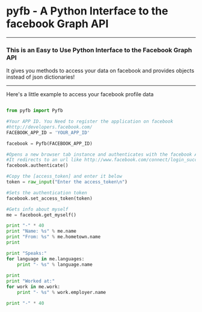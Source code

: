# pyfb - A Python Interface to the facebook Graph API

-------------------------------------------------------------------

### This is an Easy to Use Python Interface to the Facebook Graph API

It gives you methods to access your data on facebook and
provides objects instead of json dictionaries!

-------------------------------------------------------------------

Here's a little example to access your facebook profile data


```python

from pyfb import Pyfb

#Your APP ID. You Need to register the application on facebook
#http://developers.facebook.com/
FACEBOOK_APP_ID = 'YOUR_APP_ID'

facebook = Pyfb(FACEBOOK_APP_ID)

#Opens a new browser tab instance and authenticates with the facebook API
#It redirects to an url like http://www.facebook.com/connect/login_success.html#access_token=[access_token]&expires_in=0
facebook.authenticate()

#Copy the [access_token] and enter it below
token = raw_input("Enter the access_token\n")

#Sets the authentication token
facebook.set_access_token(token)

#Gets info about myself 
me = facebook.get_myself()

print "-" * 40
print "Name: %s" % me.name
print "From: %s" % me.hometown.name
print 

print "Speaks:"
for language in me.languages:
    print "- %s" % language.name
    
print     
print "Worked at:"
for work in me.work:
    print "- %s" % work.employer.name

print "-" * 40

```
